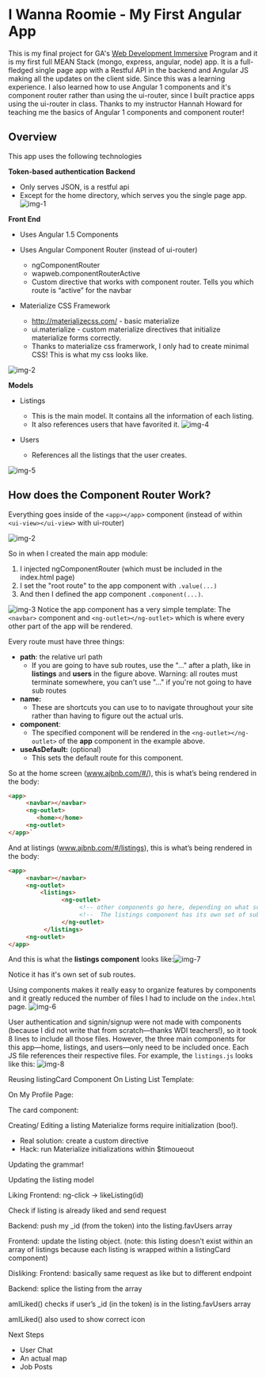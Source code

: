 # I Wanna Roomie - My First Angular App

This is my final project for GA's [Web Development Immersive](https://generalassemb.ly/education/web-development-immersive) Program and it is my first full MEAN Stack (mongo, express, angular, node) app. It is a full-fledged single page app with a Restful API in the backend and Angular JS making all the updates on the client side. Since this was a learning experience. I also learned how to use Angular 1 components and it's component router rather than using the ui-router, since I built practice apps using the ui-router in class. Thanks to my instructor Hannah Howard for teaching me the basics of Angular 1 components and component router!

## Overview

This app uses the following technologies


**Token-based authentication**
**Backend**

- Only serves JSON, is a restful api
- Except for the home directory, which serves you the single page app.
  ![img-1](readme-imgs/img-1.png)

**Front End**

- Uses Angular 1.5 Components
- Uses Angular Component Router (instead of ui-router)
  - ngComponentRouter
  - wapweb.componentRouterActive
  - Custom directive that works with component router. Tells you which route is “active” for the navbar


- Materialize CSS Framework
  - http://materializecss.com/ - basic materialize
  - ui.materialize - custom materialize directives that initialize materialize forms correctly.
  - Thanks to materialize css framerwork, I only had to create minimal CSS! This is what my css looks like.




![img-2](readme-imgs/img-17.png)

**Models**
- Listings
  - This is the main model. It contains all the information of each listing.
  - It also references users that have favorited it.
    ![img-4](readme-imgs/img-4.png)

- Users
  - References all the listings that the user creates.

![img-5](readme-imgs/img-5.png)



## How does the Component Router Work?

Everything goes inside of the `<app></app>` component (instead of within ` <ui-view></ui-view>` with ui-router)

![img-2](readme-imgs/img-2.png)

So in when I created the main app module: 

1. I injected ngComponentRouter (which must be included in the index.html page) 
2. I set the "root route" to the app component with `.value(...)` 
3. And then I defined the app component `.component(...)`. 

![img-3](readme-imgs/img-3.png)
Notice the app component has a very simple template: The `<navbar>` component and `<ng-outlet></ng-outlet>` which is where every other part of the app will be rendered.

Every route must have three things: 

- **path**: the relative url path
  - If you are going to have sub routes, use the "…" after a plath, like in **listings** and **users** in the figure above. Warning: all routes must terminate somewhere, you can't use "…" if you're not going to have sub routes
- **name:** 
  - These are shortcuts you can use to to navigate throughout your site rather than having to figure out the actual urls.
- **component**: 
  - The specified component will be rendered in the `<ng-outlet></ng-outlet>` of the **app** component in the example above.
- **useAsDefault:** (optional)
  - This sets the default route for this component.

So at the home screen (www.ajbnb.com/#/), this is what’s being rendered in the body:

```html
<app>
     <navbar></navbar>
     <ng-outlet>
		<home></home>
     <ng-outlet>
</app>`
```

And at listings (www.ajbnb.com/#/listings), this is what’s being rendered in the body:
```html
<app>
     <navbar></navbar>
     <ng-outlet>
         <listings>
               <ng-outlet>
                 	<!-- other components go here, depending on what subroute of listings you're on. -->
                 	<!--  The listings component has its own set of sub routes, defined by $routeConfig  -->
               </ng-outlet>
          </listings>
     <ng-outlet>
</app>
```

And this is what the **listings component** looks like:![img-7](readme-imgs/img-7.png)

Notice it has it's own set of sub routes.



Using components makes it really easy to organize features by components and it greatly reduced the number of files I had to include on the `index.html` page. ![img-6](readme-imgs/img-6.png)

User authentication and signin/signup were not made with components (because I did not write that from scratch—thanks WDI teachers!), so it took 8 lines to include all those files. However, the three main components for this app—home, listings, and users—only need to be included once. Each JS file references their respective files. For example, the `listings.js` looks like this:
 ![img-8](readme-imgs/img-8.png)



Reusing listingCard Component
On Listing List Template:

On My Profile Page:

The card component:

Creating/ Editing a listing
Materialize forms require initialization (boo!).

- Real solution: create a custom directive
- Hack: run Materialize initializations within $timoueout

Updating the grammar!

Updating the listing model

Liking
Frontend:
ng-click -> likeListing(id)

Check if listing is already liked and send request

Backend: push my _id (from the token) into the listing.favUsers array

Frontend: update the listing object. (note: this listing doesn’t exist within an array of listings because each listing is wrapped within a listingCard component)

Disliking:
Frontend: basically same request as like but to different endpoint

Backend: splice the listing from the array

amILiked()
checks if user’s _id (in the token) is in the listing.favUsers array

amILiked() also used to show correct icon

Next Steps

- User Chat
- An actual map
- Job Posts
